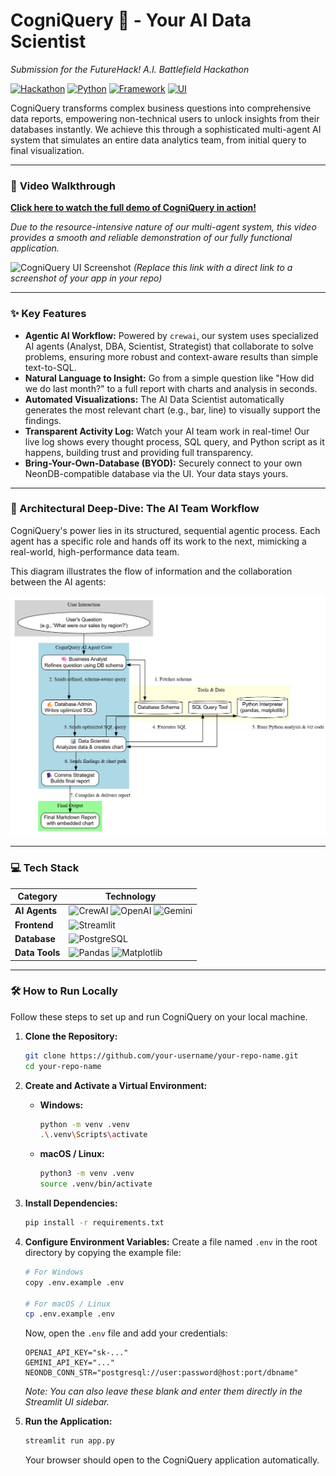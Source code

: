 
# CogniQuery 🤖 - Your AI Data Scientist

*Submission for the FutureHack! A.I. Battlefield Hackathon*

[![Hackathon](https://img.shields.io/badge/FutureHack!-A.I.Battlefield-blueviolet)](https://www.futurehack.dev/)
[![Python](https://img.shields.io/badge/Python-3.9%2B-blue)](https://www.python.org/)
[![Framework](https://img.shields.io/badge/Framework-crewai-orange)](https://www.crewai.com/)
[![UI](https://img.shields.io/badge/UI-Streamlit-red)](https://streamlit.io/)

CogniQuery transforms complex business questions into comprehensive data reports, empowering non-technical users to unlock insights from their databases instantly. We achieve this through a sophisticated multi-agent AI system that simulates an entire data analytics team, from initial query to final visualization.

---

### 🎥 **Video Walkthrough**

**[Click here to watch the full demo of CogniQuery in action!](https://your-video-link-here.com)**

*Due to the resource-intensive nature of our multi-agent system, this video provides a smooth and reliable demonstration of our fully functional application.*

![CogniQuery UI Screenshot](https://raw.githubusercontent.com/wbryanteoh/futurehack-sql/main/screenshot.png)
*(Replace this link with a direct link to a screenshot of your app in your repo)*

---

### ✨ Key Features

-   **Agentic AI Workflow:** Powered by `crewai`, our system uses specialized AI agents (Analyst, DBA, Scientist, Strategist) that collaborate to solve problems, ensuring more robust and context-aware results than simple text-to-SQL.
-   **Natural Language to Insight:** Go from a simple question like "How did we do last month?" to a full report with charts and analysis in seconds.
-   **Automated Visualizations:** The AI Data Scientist automatically generates the most relevant chart (e.g., bar, line) to visually support the findings.
-   **Transparent Activity Log:** Watch your AI team work in real-time! Our live log shows every thought process, SQL query, and Python script as it happens, building trust and providing full transparency.
-   **Bring-Your-Own-Database (BYOD):** Securely connect to your own NeonDB-compatible database via the UI. Your data stays yours.

---

### 🧠 Architectural Deep-Dive: The AI Team Workflow

CogniQuery's power lies in its structured, sequential agentic process. Each agent has a specific role and hands off its work to the next, mimicking a real-world, high-performance data team.

This diagram illustrates the flow of information and the collaboration between the AI agents:

![AI Team Workflow Diagram](https://raw.githubusercontent.com/BryanTheLai/futurehack-sql/main/images/graphviz.png)

---

### 💻 Tech Stack

| Category      | Technology                                                                                                                                                                                          |
|---------------|-----------------------------------------------------------------------------------------------------------------------------------------------------------------------------------------------------|
| **AI Agents**   | ![CrewAI](https://img.shields.io/badge/crewAI-Framework-orange) ![OpenAI](https://img.shields.io/badge/OpenAI-GPT--4-42b38f) ![Gemini](https://img.shields.io/badge/Google-Gemini_Pro-4285F4)    |
| **Frontend**  | ![Streamlit](https://img.shields.io/badge/Streamlit-UI-ff4b4b)                                                                                                                                      |
| **Database**  | ![PostgreSQL](https://img.shields.io/badge/PostgreSQL-NeonDB-336791)                                                                                                                                |
| **Data Tools**| ![Pandas](https://img.shields.io/badge/Pandas-Library-150458) ![Matplotlib](https://img.shields.io/badge/Matplotlib-Library-8a2be2)                                                                     |

---

### 🛠️ How to Run Locally

Follow these steps to set up and run CogniQuery on your local machine.

1.  **Clone the Repository:**
    ```bash
    git clone https://github.com/your-username/your-repo-name.git
    cd your-repo-name
    ```

2.  **Create and Activate a Virtual Environment:**
    *   **Windows:**
        ```bash
        python -m venv .venv
        .\.venv\Scripts\activate
        ```
    *   **macOS / Linux:**
        ```bash
        python3 -m venv .venv
        source .venv/bin/activate
        ```

3.  **Install Dependencies:**
    ```bash
    pip install -r requirements.txt
    ```

4.  **Configure Environment Variables:**
    Create a file named `.env` in the root directory by copying the example file:
    ```bash
    # For Windows
    copy .env.example .env

    # For macOS / Linux
    cp .env.example .env
    ```
    Now, open the `.env` file and add your credentials:
    ```env
    OPENAI_API_KEY="sk-..."
    GEMINI_API_KEY="..."
    NEONDB_CONN_STR="postgresql://user:password@host:port/dbname"
    ```
    *Note: You can also leave these blank and enter them directly in the Streamlit UI sidebar.*

5.  **Run the Application:**
    ```bash
    streamlit run app.py
    ```
    Your browser should open to the CogniQuery application automatically.

```

